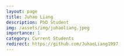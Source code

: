 ```yaml
---
layout: page
title: Juhao Liang
description: PhD Student
img: /assets/img/juhaoliang.jpeg
importance: 1
category: Current Students
redirect: https://github.com/JuhaoLiang1997
---
```

